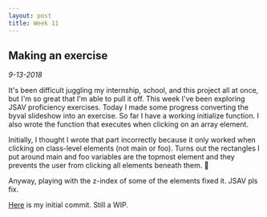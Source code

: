 ```yaml
---
layout: post
title: Week 11
---
```


## Making an exercise

*9-13-2018*

It's been difficult juggling my internship, school, and this project all at
once, but I'm so great that I'm able to pull it off. This week I've been
exploring JSAV proficiency exercises. Today I made some progress converting
the byval slideshow into an exercise. So far I have a working initialize
function. I also wrote the function that executes when clicking on an array
element.

Initially, I thought I wrote that part incorrectly because it only
worked when clicking on class-level elements (not main or foo). Turns out the
rectangles I put around main and foo variables are the topmost element and they
prevents the user from clicking all elements beneath them. 🤦

Anyway, playing with the z-index of some of the elements fixed it. JSAV pls fix.

[Here](https://github.com/OpenDSA/OpenDSA/commit/559ebfb8cbaecf5eb6645e7c2a6197ffd6cea9df)
is my initial commit. Still a WIP.
